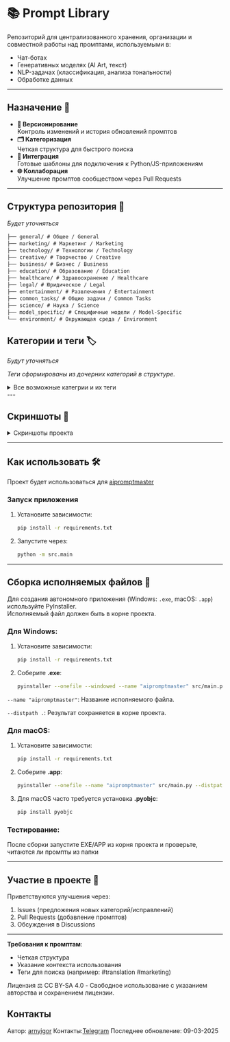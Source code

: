 # 📚 Prompt Library

Репозиторий для централизованного хранения, организации и совместной работы над промптами, используемыми в:
- Чат-ботах
- Генеративных моделях (AI Art, текст)
- NLP-задачах (классификация, анализа тональности)
- Обработке данных

---

## Назначение 🎯
- **🔄 Версионирование**  
  Контроль изменений и история обновлений промптов
- **🗂️ Категоризация**  
  Четкая структура для быстрого поиска
- **🤖 Интеграция**  
  Готовые шаблоны для подключения к Python/JS-приложениям
- **🌐 Коллаборация**  
  Улучшение промптов сообществом через Pull Requests

---

## Структура репозитория 📂
*Будет уточняться*
```
├── general/ # Общее / General
├── marketing/ # Маркетинг / Marketing
├── technology/ # Технологии / Technology
├── creative/ # Творчество / Creative
├── business/ # Бизнес / Business
├── education/ # Образование / Education
├── healthcare/ # Здравоохранение / Healthcare
├── legal/ # Юридическое / Legal
├── entertainment/ # Развлечения / Entertainment
├── common_tasks/ # Общие задачи / Common Tasks
├── science/ # Наука / Science
├── model_specific/ # Специфичные модели / Model-Specific
└── environment/ # Окружающая среда / Environment
```
## Категории и теги 🏷️  

*Будут уточняться*

*Теги сформированы из дочерних категорий в структуре.*  
<details>
  <summary>Все возможные категрии и их теги</summary>

### **General / Общее**  
**Теги**:  
`common_tasks`, `education`, `entertainment`, `legal`, `healthcare` 

---

### **Marketing / Маркетинг**  
**Теги**:  
`social_media`, `seo`, `content_marketing`, `advertising`, `branding`  

---

### **Technology / Технологии**  
**Теги**:  
`software`, `data_science`, `ai_ml`, `cloud`, `cybersecurity`, `programming`, `data_analysis`  

---

### **Creative / Творчество**  
**Теги**:  
`design`, `writing`, `art`, `music`, `video`, `game_dev`  

---

### **Business / Бизнес**  
**Теги**:  
`finance`, `hr`, `project_management`, `sales`, `customer_service`  

---

### **Education / Образование**  
**Теги**:  
`courses`, `research`, `language_learning`, `testing`  

---

### **Healthcare / Здравоохранение**  
**Теги**:  
`diagnostics`, `patient_care`, `medical_research`  

---

### **Legal / Юридическое**  
**Теги**:  
`contracts`, `regulations`, `dispute_resolution`  

---

### **Entertainment / Развлечения**  
**Теги**:  
`games`, `music`, `movies`, `books`  

---

### **Social Media / Соцсети**  
**Теги**:  
`instagram`, `facebook`, `tiktok`  

---

### **SEO**  
**Теги**:  
`keyword_optimization`, `content_strategy`  

---

### **AI/ML / ИИ и ML**  
**Теги**:  
`nlp`, `computer_vision`, `reinforcement_learning`  

---

### **Software / Программное обеспечение**  
**Теги**:  
`dev_ops`, `web_dev`, `mobile_dev`  

---

### **Design / Дизайн**  
**Теги**:  
`uiux`, `graphic_design`, `3d_modeling`  

---

### **Writing / Письмо**  
**Теги**:  
`fiction`, `academic`, `technical`  

---

### **Finance / Финансы**  
**Теги**:  
`investment`, `accounting`, `risk_management`  

---

### **HR**  
**Теги**:  
`recruitment`, `training`, `performance`  

---

### **Diagnostics / Диагностика**  
**Теги**:  
`medical_imaging`, `symptom_analysis`  

---

### **Courses / Курсы**  
**Теги**:  
`programming`, `mathematics`, `languages`  

---

### **Games / Игры**  
**Теги**:  
`strategy`, `puzzle`, `casual`  

---

### **Music / Музыка**  
**Теги**:  
`composition`, `production`, `analysis`  

---

### **Common Tasks / Общие задачи**  
**Теги**:  
`productivity`, `translations`, `automation`  

---

### **Science / Наука**  
**Теги**:  
`physics`, `chemistry`, `biology`  

---

### **Model-Specific / Специфичные модели**  
**Теги**:  
`gpt-4`, `dalle`, `stable_diffusion`, `midjourney`  

---

### **Programming / Программирование**  
**Теги**:  
`python`, `javascript`, `data_structures`  

---

### **Data Analysis / Анализ данных**  
**Теги**:  
`statistics`, `big_data`, `visualization`  

---

### **Environment / Окружающая среда**  
**Теги**:  
`climate`, `energy`, `conservation`  

---

### **Game Development / Разработка игр**  
**Теги**:  
`game_design`, `asset_creation`, `level_design`  


</details>
---

## Скриншоты 📸

<details>
  <summary>Скриншоты проекта</summary>

  ![Основное окно](screenshots/main_window.jpg)
_Виджет с поиском, списком промптов и кнопками действий_
  ![Скриншот 1](screenshots/edit_window_1.jpg)
  ![Скриншот 2](screenshots/edit_window_2.jpg)
  ![Скриншот 3](screenshots/edit_window_3.jpg)
  ![Скриншот 4](screenshots/edit_window_4.jpg)
  ![Скриншот 5](screenshots/edit_window_5.jpg)
  ![Скриншот для запросов в Hugging Face](screenshots/hf_window.jpg)

</details>

---

## Как использовать 🛠️
Проект будет использоваться для [aipromptmaster]( https://github.com/arnyigor/aipromptmaster)
### Запуск приложения
1. Установите зависимости:
   ```bash
   pip install -r requirements.txt
   
2. Запустите через:
   ```bash
   python -m src.main

---

## Сборка исполняемых файлов 🚀
Для создания автономного приложения (Windows: `.exe`, macOS: `.app`) используйте PyInstaller.  
Исполняемый файл должен быть в корне проекта.


### Для Windows:
1. Установите зависимости:
   ```bash
   pip install -r requirements.txt

2. Соберите **.exe**:
   ```bash
   pyinstaller --onefile --windowed --name "aipromptmaster" src/main.py --distpath .
`--name "aipromptmaster"`: Название исполняемого файла.

`--distpath .`: Результат сохраняется в корне проекта.

### Для macOS:
1. Установите зависимости:
   ```bash
   pip install -r requirements.txt

2. Соберите **.app**:
   ```bash
   pyinstaller --onefile --name "aipromptmaster" src/main.py --distpath .

3. Для macOS часто требуется установка **.pyobjc**:
   ```bash
   pip install pyobjc

### Тестирование:
После сборки запустите EXE/APP из корня проекта и проверьте, читаются ли промпты из папки

---

## **Участие в проекте** 🤝
Приветствуются улучшения через:
1. Issues (предложения новых категорий/исправлений)
2. Pull Requests (добавление промптов)
3. Обсуждения в Discussions

---

**Требования к промптам**:
- Четкая структура
- Указание контекста использования
- Теги для поиска (например: #translation #marketing)

Лицензия ⚖️
CC BY-SA 4.0 - Свободное использование с указанием авторства и сохранением лицензии.

## Контакты
Автор: [arnyigor](https://github.com/arnyigor)
Контакты:[Telegram](https://t.me/arnyigor)
Последнее обновление: 09-03-2025
